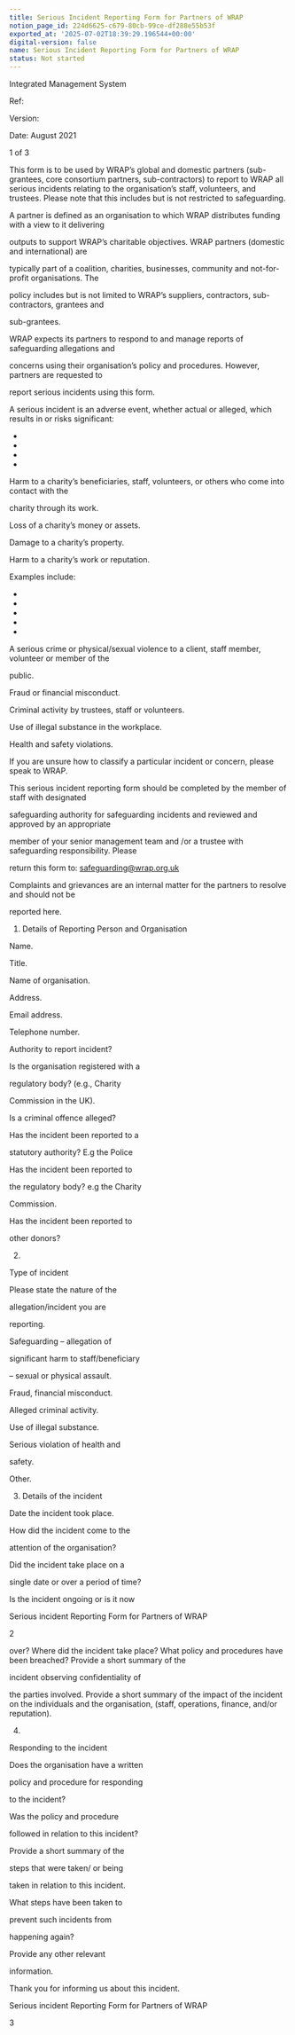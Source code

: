 ```yaml
---
title: Serious Incident Reporting Form for Partners of WRAP
notion_page_id: 224d6625-c679-80cb-99ce-df288e55b53f
exported_at: '2025-07-02T18:39:29.196544+00:00'
digital-version: false
name: Serious Incident Reporting Form for Partners of WRAP
status: Not started
---
```


Integrated Management System

Ref:

Version:

Date: August 2021



1 of 3

This form is to be used by WRAP’s global and domestic partners (sub-grantees, core consortium partners, sub-contractors) to report to WRAP all serious incidents relating to the organisation’s staff, volunteers, and trustees. Please note that this includes but is not restricted to safeguarding.

A partner is defined as an organisation to which WRAP distributes funding with a view to it delivering

outputs to support WRAP’s charitable objectives. WRAP partners (domestic and international) are

typically part of a coalition, charities, businesses, community and not-for-profit organisations. The

policy includes but is not limited to WRAP’s suppliers, contractors, sub-contractors, grantees and

sub-grantees.

WRAP expects its partners to respond to and manage reports of safeguarding allegations and

concerns using their organisation’s policy and procedures. However, partners are requested to

report serious incidents using this form.

A serious incident is an adverse event, whether actual or alleged, which results in or risks significant:

- 

- 

- 

- 

Harm to a charity’s beneficiaries, staff, volunteers, or others who come into contact with the

charity through its work.

Loss of a charity’s money or assets.

Damage to a charity’s property.

Harm to a charity’s work or reputation.

Examples include:

- 

- 

- 

- 

- 

A serious crime or physical/sexual violence to a client, staff member, volunteer or member of the

public.

Fraud or financial misconduct.

Criminal activity by trustees, staff or volunteers.

Use of illegal substance in the workplace.

Health and safety violations.

If you are unsure how to classify a particular incident or concern, please speak to WRAP.

This serious incident reporting form should be completed by the member of staff with designated

safeguarding authority for safeguarding incidents and reviewed and approved by an appropriate

member of your senior management team and /or a trustee with safeguarding responsibility. Please

return this form to: safeguarding@wrap.org.uk

Complaints and grievances are an internal matter for the partners to resolve and should not be

reported here.

1. Details of Reporting Person and Organisation

Name.

Title.

Name of organisation.

Address.

Email address.

Telephone number.

Authority to report incident?

Is the organisation registered with a

regulatory body? (e.g., Charity

Commission in the UK).

Is a criminal offence alleged?

Has the incident been reported to a

statutory authority? E.g the Police

Has the incident been reported to

the regulatory body? e.g the Charity

Commission.

Has the incident been reported to

other donors?

2.

Type of incident

Please state the nature of the

allegation/incident you are

reporting.

Safeguarding – allegation of

significant harm to staff/beneficiary

– sexual or physical assault.

Fraud, financial misconduct.

Alleged criminal activity.

Use of illegal substance.

Serious violation of health and

safety.

Other.

3. Details of the incident

Date the incident took place.

How did the incident come to the

attention of the organisation?

Did the incident take place on a

single date or over a period of time?

Is the incident ongoing or is it now

Serious incident Reporting Form for Partners of WRAP

2

over? Where did the incident take place? What policy and procedures have been breached? Provide a short summary of the

incident observing confidentiality of

the parties involved. Provide a short summary of the impact of the incident on the individuals and the organisation, (staff, operations, finance, and/or reputation).

4.

Responding to the incident

Does the organisation have a written

policy and procedure for responding

to the incident?

Was the policy and procedure

followed in relation to this incident?

Provide a short summary of the

steps that were taken/ or being

taken in relation to this incident.

What steps have been taken to

prevent such incidents from

happening again?

Provide any other relevant

information.

Thank you for informing us about this incident.

Serious incident Reporting Form for Partners of WRAP

3